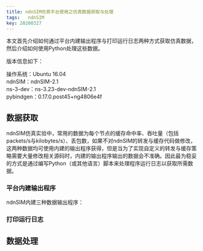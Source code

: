 ```yaml
---
title: ndnSIM仿真平台使用之仿真数据获取与处理
tags:	ndnSIM
key: 20200327
---
```


本文首先介绍如何通过平台内建输出程序与打印运行日志两种方式获取仿真数据，然后介绍如何使用Python处理这些数据。

版本信息如下：

操作系统：Ubuntu 16.04 <br>ndnSIM：ndnSIM-2.1<br>
ns-3-dev：ns-3.23-dev-ndnSIM-2.1<br>
pybindgen：0.17.0.post45+ng4806e4f<br>

<!--more-->

## 数据获取

ndnSIM仿真实验中，常用的数据为每个节点的缓存命中率、吞吐量（包括packets/s与kilobytes/s）、丢包数，如果不对ndnSIM的转发与缓存代码做修改，这两种数据均可使用内建的输出程序获得，但是当为了实现自定义的转发与缓存策略需要大量修改相关源码时，内建的输出程序输出的数据会不准确。因此最为稳妥的方式是通过编写Python（或其他语言）脚本来处理程序运行日志以获取所需数据。

### 平台内建输出程序

ndnSIM内建三种数据输出程序：

### 打印运行日志



## 数据处理























